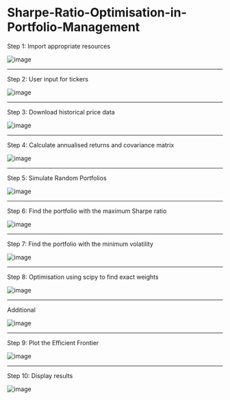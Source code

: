 # Sharpe-Ratio-Optimisation-in-Portfolio-Management

Step 1: Import appropriate resources

![image](https://github.com/user-attachments/assets/3f770b72-da4e-4579-81ee-1bcbc8cc8526)

-----------------------------------------------------------------------

Step 2: User input for tickers

![image](https://github.com/user-attachments/assets/92b576d3-b468-4f43-8477-28ee7de941be)

-------------------------------------------------------------------------------------------

Step 3: Download historical price data

![image](https://github.com/user-attachments/assets/413d398e-c820-4ae6-a80f-a55d1605e95c)

--------------------------------------------------------------------------

Step 4: Calculate annualised returns and covariance matrix

![image](https://github.com/user-attachments/assets/be3ce3f4-de63-4f4e-9f30-4f874d414b47)

------------------------------------------------------------------------------------------

Step 5: Simulate Random Portfolios

![image](https://github.com/user-attachments/assets/b4c27960-1f07-4d72-954a-0d668e6a566a)

--------------------------------------------------------------

Step 6:  Find the portfolio with the maximum Sharpe ratio

![image](https://github.com/user-attachments/assets/fcf1208a-1232-49f5-915b-2a6019858b17)

--------------------------------------------------------------------------------

Step 7: Find the portfolio with the minimum volatility

![image](https://github.com/user-attachments/assets/962af5a9-88db-44c0-972b-efac9c4ae2ba)

-------------------------------------------------------------------------

Step 8: Optimisation using scipy to find exact weights
 
![image](https://github.com/user-attachments/assets/6f9867fe-f514-4af2-925a-9aa126b9d061)

-------------------------------------------------------------------------------

Additional

![image](https://github.com/user-attachments/assets/fd4c48d2-f411-4bdc-b87d-e1c808f85652)

---------------------------------------------------------------------------

Step 9: Plot the Efficient Frontier

![image](https://github.com/user-attachments/assets/f7595ae9-44cf-4e7d-beff-6b6aaa981dcb)

------------------------------------------------------------------------

Step 10: Display results

![image](https://github.com/user-attachments/assets/a1f76637-8605-4291-8030-0c8c99562ec1)

